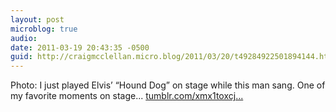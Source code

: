 ```yaml
---
layout: post
microblog: true
audio: 
date: 2011-03-19 20:43:35 -0500
guid: http://craigmcclellan.micro.blog/2011/03/20/t49284922501894144.html
---
```

Photo: I just played Elvis’ “Hound Dog” on stage while this man sang. One of my favorite moments on stage... [tumblr.com/xmx1toxcj...](http://tumblr.com/xmx1toxcjj)
